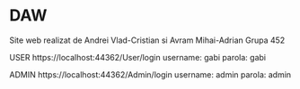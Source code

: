 # DAW
Site web realizat de Andrei Vlad-Cristian si Avram Mihai-Adrian Grupa 452

USER https://localhost:44362/User/login
username: gabi
parola: gabi

ADMIN https://localhost:44362/Admin/login
username: admin
parola: admin
